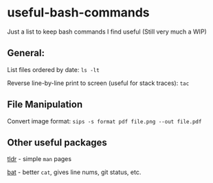 # useful-bash-commands
Just a list to keep bash commands I find useful (Still very much a WIP)

## General:

List files ordered by date: ```ls -lt```

Reverse line-by-line print to screen (useful for stack traces): ```tac```

## File Manipulation

Convert image format: ```sips -s format pdf file.png --out file.pdf```


## Other useful packages

[tldr](https://github.com/tldr-pages/tldr) - simple ```man``` pages

[bat](https://github.com/sharkdp/bat) - better ```cat```, gives line nums, git status, etc.